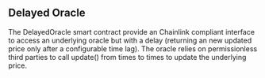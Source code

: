 ## Delayed Oracle

The DelayedOracle smart contract provide an Chainlink compliant interface to access an underlying oracle but with a delay (returning an new updated price only after a configurable time lag). The oracle relies on permissionless third parties to call update() from times to times to update the underlying price.
